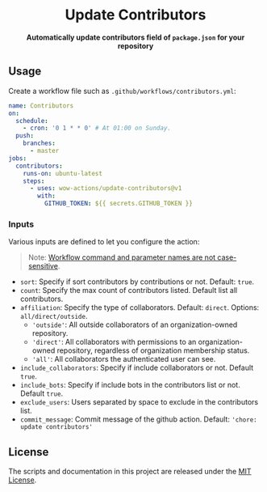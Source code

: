 <h1 align="center">Update Contributors</h1>
<p align="center"><strong>Automatically update contributors field of <code>package.json</code> for your repository</strong></p>

## Usage

Create a workflow file such as `.github/workflows/contributors.yml`:

```yml
name: Contributors
on:
  schedule:
    - cron: '0 1 * * 0' # At 01:00 on Sunday.
  push:
    branches:
      - master
jobs:
  contributors:
    runs-on: ubuntu-latest
    steps:
      - uses: wow-actions/update-contributors@v1
        with:
          GITHUB_TOKEN: ${{ secrets.GITHUB_TOKEN }}
```

### Inputs

Various inputs are defined to let you configure the action:

> Note: [Workflow command and parameter names are not case-sensitive](https://docs.github.com/en/free-pro-team@latest/actions/reference/workflow-commands-for-github-actions#about-workflow-commands).

- `sort`: Specify if sort contributors by contributions or not. Default: `true`.
- `count`: Specify the max count of contributors listed. Default list all contributors.
- `affiliation`: Specify the type of collaborators. Default: `direct`. Options: `all/direct/outside`.
  - `'outside'`: All outside collaborators of an organization-owned repository.
  - `'direct'`: All collaborators with permissions to an organization-owned repository, regardless of organization membership status.
  - `'all'`: All collaborators the authenticated user can see.
- `include_collaborators`: Specify if include collaborators or not. Default `true`.
- `include_bots`: Specify if include bots in the contributors list or not. Default `true`.
- `exclude_users`: Users separated by space to exclude in the contributors list.
- `commit_message`: Commit message of the github action. Default: `'chore: update contributors'`

## License

The scripts and documentation in this project are released under the [MIT License](LICENSE).
